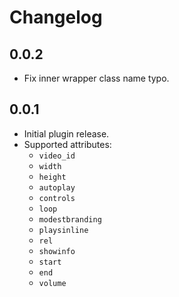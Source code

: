 # Changelog

## 0.0.2

* Fix inner wrapper class name typo.

## 0.0.1

* Initial plugin release.
* Supported attributes:
    * `video_id`
    * `width`
    * `height`
    * `autoplay`
    * `controls`
    * `loop`
    * `modestbranding`
    * `playsinline`
    * `rel`
    * `showinfo`
    * `start`
    * `end`
    * `volume`
